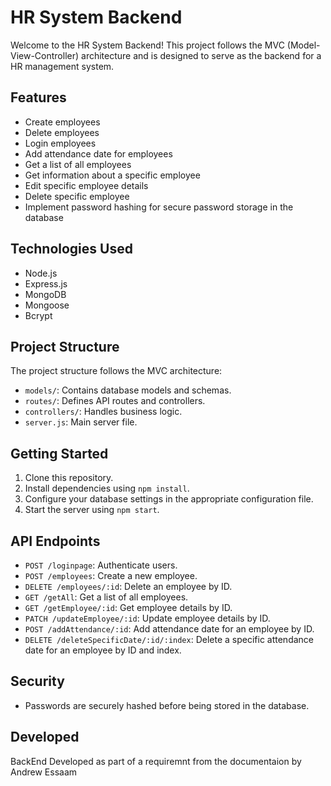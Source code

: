 # HR System Backend

Welcome to the HR System Backend! This project follows the MVC (Model-View-Controller) architecture and is designed to serve as the backend for a HR management system.

## Features

- Create employees
- Delete employees
- Login employees
- Add attendance date for employees
- Get a list of all employees
- Get information about a specific employee
- Edit specific employee details
- Delete specific employee
- Implement password hashing for secure password storage in the database

## Technologies Used

- Node.js
- Express.js
- MongoDB
- Mongoose
- Bcrypt

## Project Structure

The project structure follows the MVC architecture:

- `models/`: Contains database models and schemas.
- `routes/`: Defines API routes and controllers.
- `controllers/`: Handles business logic.
- `server.js`: Main server file.

## Getting Started

1. Clone this repository.
2. Install dependencies using `npm install`.
3. Configure your database settings in the appropriate configuration file.
4. Start the server using `npm start`.

## API Endpoints

- `POST /loginpage`: Authenticate users.
- `POST /employees`: Create a new employee.
- `DELETE /employees/:id`: Delete an employee by ID.
- `GET /getAll`: Get a list of all employees.
- `GET /getEmployee/:id`: Get employee details by ID.
- `PATCH /updateEmployee/:id`: Update employee details by ID.
- `POST /addAttendance/:id`: Add attendance date for an employee by ID.
- `DELETE /deleteSpecificDate/:id/:index`: Delete a specific attendance date for an employee by ID and index.

## Security

- Passwords are securely hashed before being stored in the database.

## Developed

BackEnd Developed as part of a requiremnt from the documentaion by Andrew Essaam
